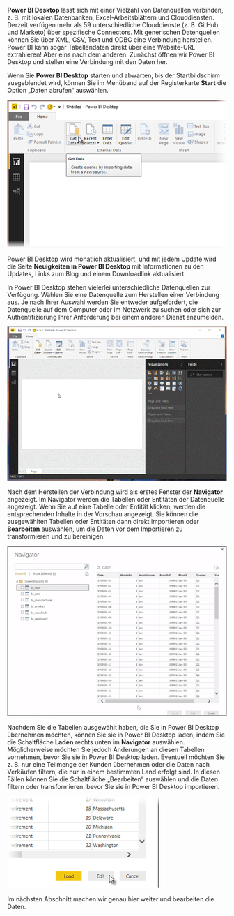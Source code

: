 **Power BI Desktop** lässt sich mit einer Vielzahl von Datenquellen verbinden, z. B. mit lokalen Datenbanken, Excel-Arbeitsblättern und Clouddiensten. Derzeit verfügen mehr als 59 unterschiedliche Clouddienste (z. B. GitHub und Marketo) über spezifische Connectors. Mit generischen Datenquellen können Sie über XML, CSV, Text und ODBC eine Verbindung herstellen. Power BI kann sogar Tabellendaten direkt über eine Website-URL extrahieren! Aber eins nach dem anderen: Zunächst öffnen wir Power BI Desktop und stellen eine Verbindung mit den Daten her.

Wenn Sie **Power BI Desktop** starten und abwarten, bis der Startbildschirm ausgeblendet wird, können Sie im Menüband auf der Registerkarte **Start** die Option „Daten abrufen“ auswählen.

![](media/1-2-connect-to-data-sources-in-power-bi-desktop/1-2_1.png)

Power BI Desktop wird monatlich aktualisiert, und mit jedem Update wird die Seite **Neuigkeiten in Power BI Desktop** mit Informationen zu den Updates, Links zum Blog und einem Downloadlink aktualisiert.

In Power BI Desktop stehen vielerlei unterschiedliche Datenquellen zur Verfügung. Wählen Sie eine Datenquelle zum Herstellen einer Verbindung aus. Je nach Ihrer Auswahl werden Sie entweder aufgefordert, die Datenquelle auf dem Computer oder im Netzwerk zu suchen oder sich zur Authentifizierung Ihrer Anforderung bei einem anderen Dienst anzumelden.

![](media/1-2-connect-to-data-sources-in-power-bi-desktop/1-2_2.gif)

Nach dem Herstellen der Verbindung wird als erstes Fenster der **Navigator** angezeigt. Im Navigator werden die Tabellen oder Entitäten der Datenquelle angezeigt. Wenn Sie auf eine Tabelle oder Entität klicken, werden die entsprechenden Inhalte in der Vorschau angezeigt. Sie können die ausgewählten Tabellen oder Entitäten dann direkt importieren oder **Bearbeiten** auswählen, um die Daten vor dem Importieren zu transformieren und zu bereinigen.

![](media/1-2-connect-to-data-sources-in-power-bi-desktop/1-2_3.png)

Nachdem Sie die Tabellen ausgewählt haben, die Sie in Power BI Desktop übernehmen möchten, können Sie sie in Power BI Desktop laden, indem Sie die Schaltfläche **Laden** rechts unten im **Navigator** auswählen. Möglicherweise möchten Sie jedoch Änderungen an diesen Tabellen vornehmen, bevor Sie sie in Power BI Desktop laden. Eventuell möchten Sie z. B. nur eine Teilmenge der Kunden übernehmen oder die Daten nach Verkäufen filtern, die nur in einem bestimmten Land erfolgt sind. In diesen Fällen können Sie die Schaltfläche „Bearbeiten“ auswählen und die Daten filtern oder transformieren, bevor Sie sie in Power BI Desktop importieren.

![](media/1-2-connect-to-data-sources-in-power-bi-desktop/1-2_4.png)

Im nächsten Abschnitt machen wir genau hier weiter und bearbeiten die Daten.

